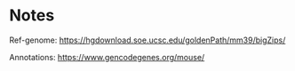 # Notes

Ref-genome: https://hgdownload.soe.ucsc.edu/goldenPath/mm39/bigZips/

Annotations: https://www.gencodegenes.org/mouse/
